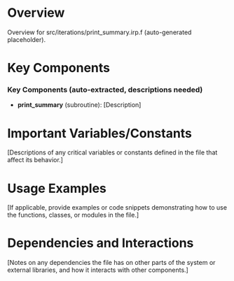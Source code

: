 # Overview

Overview for src/iterations/print_summary.irp.f (auto-generated placeholder).

# Key Components

### Key Components (auto-extracted, descriptions needed)
- **print_summary** (subroutine): [Description]

# Important Variables/Constants

[Descriptions of any critical variables or constants defined in the file that affect its behavior.]

# Usage Examples

[If applicable, provide examples or code snippets demonstrating how to use the functions, classes, or modules in the file.]

# Dependencies and Interactions

[Notes on any dependencies the file has on other parts of the system or external libraries, and how it interacts with other components.]
